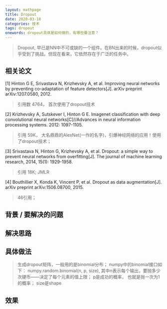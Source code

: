 ```yaml
---
layout: mathpage
title: Dropout
date: 2020-03-18
categories: 技术 
tags: dropout
onewords: dropout具体是如何做的，有哪些要注意？
---
```


> Dropout, 早已是NN中不可或缺的一个组件。在BN出来的时候，dropout似乎受到了挑战。但现在看来，它依然存在于广泛的任务中。

## 相关论文

[1] Hinton G E, Srivastava N, Krizhevsky A, et al. Improving neural networks by preventing co-adaptation of feature detectors[J]. arXiv preprint arXiv:1207.0580, 2012. 

> 引用数 4764， 首次使用了dropout技术

[2] Krizhevsky A, Sutskever I, Hinton G E. Imagenet classification with deep convolutional neural networks[C]//Advances in neural information processing systems. 2012: 1097-1105.

> 引用 59K， 大名鼎鼎的AlexNet(一作的名字)，引爆神经网络的应用！使用了dropout技术；

[3] Srivastava N, Hinton G, Krizhevsky A, et al. Dropout: a simple way to prevent neural networks from overfitting[J]. The journal of machine learning research, 2014, 15(1): 1929-1958.

> 引用 18K; JMLR

[4] Bouthillier X, Konda K, Vincent P, et al. Dropout as data augmentation[J]. arXiv preprint arXiv:1506.08700, 2015.

> 46引用；


## 背景 / 要解决的问题




## 解决思路


## 具体做法


> 生成dropout矩阵，一般用的是binomial分布； numpy中的binomial接口如下：
> numpy.random.binomial(n, p, size), 其中n表示每个输出，要抛多少次硬币——决定了每个元素的值上限； p是成功的概率，
> 也就是抛一次为1的概率； size是shape

## 效果


